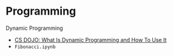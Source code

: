 # Programming


Dynamic Programming

- [CS DOJO: What Is Dynamic Programming and How To Use It](https://www.youtube.com/watch?v=vYquumk4nWw)
- `Fibonacci.ipynb`

